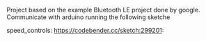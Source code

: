 Project based on the example Bluetooth LE project done by google. Communicate with arduino running the following sketche

speed_controls: https://codebender.cc/sketch:299201:
